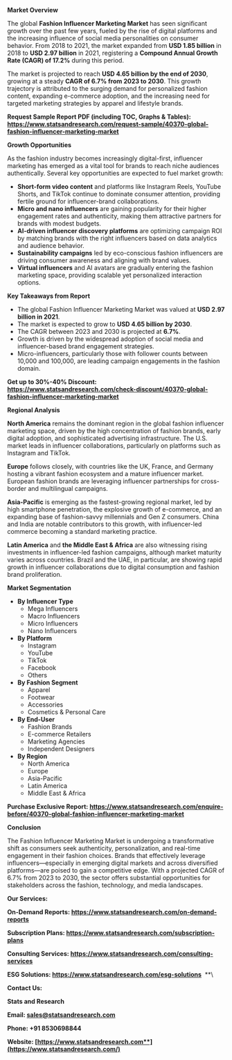 ﻿**Market Overview**

The global **Fashion Influencer Marketing Market** has seen significant growth over the past few years, fueled by the rise of digital platforms and the increasing influence of social media personalities on consumer behavior. From 2018 to 2021, the market expanded from **USD 1.85 billion** in 2018 to **USD 2.97 billion** in 2021, registering a **Compound Annual Growth Rate (CAGR) of 17.2%** during this period.

The market is projected to reach **USD 4.65 billion by the end of 2030**, growing at a steady **CAGR of 6.7% from 2023 to 2030**. This growth trajectory is attributed to the surging demand for personalized fashion content, expanding e-commerce adoption, and the increasing need for targeted marketing strategies by apparel and lifestyle brands.

**Request Sample Report PDF (including TOC, Graphs & Tables): <https://www.statsandresearch.com/request-sample/40370-global-fashion-influencer-marketing-market>**

**Growth Opportunities**

As the fashion industry becomes increasingly digital-first, influencer marketing has emerged as a vital tool for brands to reach niche audiences authentically. Several key opportunities are expected to fuel market growth:

- **Short-form video content** and platforms like Instagram Reels, YouTube Shorts, and TikTok continue to dominate consumer attention, providing fertile ground for influencer-brand collaborations.
- **Micro and nano influencers** are gaining popularity for their higher engagement rates and authenticity, making them attractive partners for brands with modest budgets.
- **AI-driven influencer discovery platforms** are optimizing campaign ROI by matching brands with the right influencers based on data analytics and audience behavior.
- **Sustainability campaigns** led by eco-conscious fashion influencers are driving consumer awareness and aligning with brand values.
- **Virtual influencers** and AI avatars are gradually entering the fashion marketing space, providing scalable yet personalized interaction options.

**Key Takeaways from Report**

- The global Fashion Influencer Marketing Market was valued at **USD 2.97 billion in 2021**.
- The market is expected to grow to **USD 4.65 billion by 2030**.
- The CAGR between 2023 and 2030 is projected at **6.7%**.
- Growth is driven by the widespread adoption of social media and influencer-based brand engagement strategies.
- Micro-influencers, particularly those with follower counts between 10,000 and 100,000, are leading campaign engagements in the fashion domain.

**Get up to 30%-40% Discount: <https://www.statsandresearch.com/check-discount/40370-global-fashion-influencer-marketing-market>**

**Regional Analysis**

**North America** remains the dominant region in the global fashion influencer marketing space, driven by the high concentration of fashion brands, early digital adoption, and sophisticated advertising infrastructure. The U.S. market leads in influencer collaborations, particularly on platforms such as Instagram and TikTok.

**Europe** follows closely, with countries like the UK, France, and Germany hosting a vibrant fashion ecosystem and a mature influencer market. European fashion brands are leveraging influencer partnerships for cross-border and multilingual campaigns.

**Asia-Pacific** is emerging as the fastest-growing regional market, led by high smartphone penetration, the explosive growth of e-commerce, and an expanding base of fashion-savvy millennials and Gen Z consumers. China and India are notable contributors to this growth, with influencer-led commerce becoming a standard marketing practice.

**Latin America** and **the Middle East & Africa** are also witnessing rising investments in influencer-led fashion campaigns, although market maturity varies across countries. Brazil and the UAE, in particular, are showing rapid growth in influencer collaborations due to digital consumption and fashion brand proliferation.

**Market Segmentation**

- **By Influencer Type**
  - Mega Influencers
  - Macro Influencers
  - Micro Influencers
  - Nano Influencers
- **By Platform**
  - Instagram
  - YouTube
  - TikTok
  - Facebook
  - Others
- **By Fashion Segment**
  - Apparel
  - Footwear
  - Accessories
  - Cosmetics & Personal Care
- **By End-User**
  - Fashion Brands
  - E-commerce Retailers
  - Marketing Agencies
  - Independent Designers
- **By Region**
  - North America
  - Europe
  - Asia-Pacific
  - Latin America
  - Middle East & Africa

**Purchase Exclusive Report: <https://www.statsandresearch.com/enquire-before/40370-global-fashion-influencer-marketing-market>**

**Conclusion**

The Fashion Influencer Marketing Market is undergoing a transformative shift as consumers seek authenticity, personalization, and real-time engagement in their fashion choices. Brands that effectively leverage influencers—especially in emerging digital markets and across diversified platforms—are poised to gain a competitive edge. With a projected CAGR of 6.7% from 2023 to 2030, the sector offers substantial opportunities for stakeholders across the fashion, technology, and media landscapes.

**Our Services:** 

**On-Demand Reports: <https://www.statsandresearch.com/on-demand-reports>** 

**Subscription Plans: <https://www.statsandresearch.com/subscription-plans>** 

**Consulting Services: <https://www.statsandresearch.com/consulting-services>** 

**ESG Solutions: <https://www.statsandresearch.com/esg-solutions>** 
**\


**Contact Us:** 

**Stats and Research** 

**Email: <sales@statsandresearch.com>** 

**Phone: +91 8530698844** 

**Website: [https://www.statsandresearch.com**](https://www.statsandresearch.com/)**

